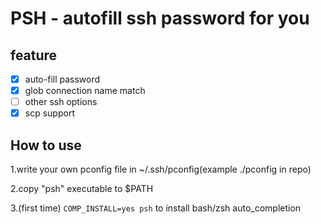 # PSH - autofill ssh password for you

## feature
 - [x] auto-fill password
 - [x] glob connection name match
 - [ ] other ssh options
 - [x] scp support

## How to use

1.write your own pconfig file in ~/.ssh/pconfig(example ./pconfig in repo)

2.copy "psh" executable to $PATH

3.(first time) `COMP_INSTALL=yes psh` to install bash/zsh auto_completion
